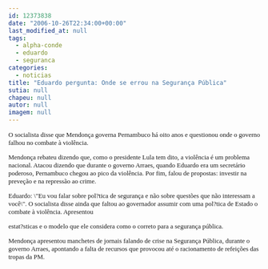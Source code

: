 ```yaml
---
id: 12373838
date: "2006-10-26T22:34:00+00:00"
last_modified_at: null
tags:
  - alpha-conde
  - eduardo
  - seguranca
categories:
  - noticias
title: "Eduardo pergunta: Onde se errou na Segurança Pública"
sutia: null
chapeu: null
autor: null
imagem: null
---
```

<p><FONT size=2></p>
<p><P><FONT face=Verdana>O socialista disse que Mendonça governa Pernambuco há oito anos e questionou onde o governo falhou no combate à violência.</FONT></P></p>
<p><P><FONT face=Verdana>Mendonça rebateu dizendo que, como o presidente Lula tem dito, a violência é um problema nacional. Atacou dizendo que durante o governo Arraes, quando Eduardo era um secretário poderoso, Pernambuco chegou ao pico da violência. Por fim, falou de propostas: investir na preveção e na repressão ao crime.</FONT></P></p>
<p><P><FONT face=Verdana>Eduardo: \"Eu vou falar sobre pol?tica de segurança e não sobre questões que não interessam a você\". O socialista disse ainda que faltou ao governador assumir com uma pol?tica de Estado o combate à violência. Apresentou</p>
<p> estat?sticas e o modelo que ele considera como o correto para a segurança pública.</FONT></P></p>
<p><P><FONT face=Verdana>Mendonça apresentou manchetes de jornais falando de crise na Segurança Pública, durante o governo Arraes, apontando a falta de recursos que provocou até o racionamento de refeições das tropas da PM.</FONT></P></FONT> </p>
